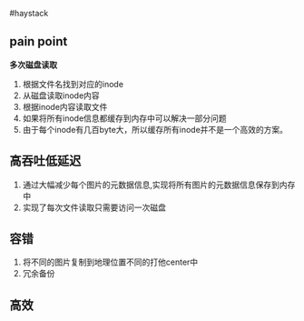 #haystack


## pain point
**多次磁盘读取**

1. 根据文件名找到对应的inode
2. 从磁盘读取inode内容
3. 根据inode内容读取文件
4. 如果将所有inode信息都缓存到内存中可以解决一部分问题
5. 由于每个inode有几百byte大，所以缓存所有inode并不是一个高效的方案。

## 高吞吐低延迟

1. 通过大幅减少每个图片的元数据信息,实现将所有图片的元数据信息保存到内存中
2. 实现了每次文件读取只需要访问一次磁盘

## 容错

1. 将不同的图片复制到地理位置不同的打他center中
2. 冗余备份

## 高效
